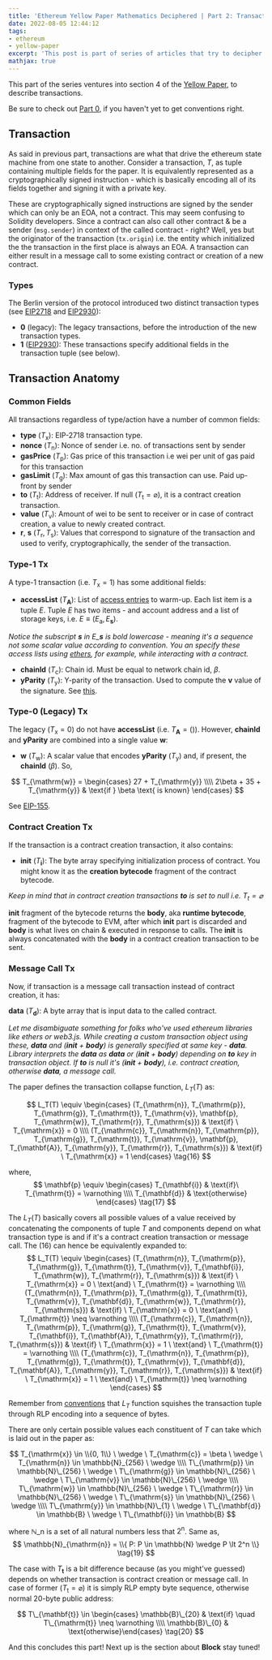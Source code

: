 ```yaml
---
title: 'Ethereum Yellow Paper Mathematics Deciphered | Part 2: Transaction'
date: 2022-08-05 12:44:12
tags:
- ethereum
- yellow-paper
excerpt: 'This post is part of series of articles that try to decipher mathematics in ethereum yellow paper, so that it makes sense to the reader and convey their meaning'
mathjax: true
---
```


This part of the series ventures into section 4 of the [Yellow Paper](https://ethereum.github.io/yellowpaper/paper.pdf), to describe transactions.

Be sure to check out [Part 0](https://blog.nvn.fyi/19/07/2022/ethereum-yellow-paper-mathematics-deciphered-part-0/), if you haven't yet to get conventions right.

## Transaction

As said in previous part, transactions are what that drive the ethereum state machine from one state to another. Consider a transaction, $T$, as tuple containing multiple fields for the paper. It is equivalently represented as a cryptographically signed instruction - which is basically encoding all of its fields together and signing it with a private key.

These are cryptographically signed instructions are signed by the sender which can only be an EOA, not a contract. This may seem confusing to Solidity developers. Since a contract can also call other contract & be a sender (`msg.sender`) in context of the called contract - right? Well, yes but the originator of the transaction (`tx.origin`) i.e. the entity which initialized the the transaction in the first place is always an EOA. A transaction can either result in a message call to some existing contract or creation of a new contract.

### Types
The Berlin version of the protocol introduced two distinct transaction types (see [EIP2718](https://eips.ethereum.org/EIPS/eip-2718) and [EIP2930](https://eips.ethereum.org/EIPS/eip-2930)):
- **0** (legacy): The legacy transactions, before the introduction of the new transaction types.
- **1** ([EIP2930](https://eips.ethereum.org/EIPS/eip-2930)): These transactions specify additional fields in the transaction tuple (see below).

## Transaction Anatomy

### Common Fields
All transactions regardless of type/action have a number of common fields:
- $\mathbf{type}$ ($T_{\mathrm{x}}$): EIP-2718 transaction type.
- $\mathbf{nonce}$ ($T_\mathrm{n}$): Nonce of sender i.e. no. of transactions sent by sender
- $\mathbf{gasPrice}$ ($T_\mathrm{p}$): Gas price of this transaction i.e wei per unit of gas paid for this transaction
- $\mathbf{gasLimit}$ ($T_\mathrm{g}$): Max amount of gas this transaction can use. Paid up-front by sender
- $\mathbf{to}$ ($T_\mathrm{t}$): Address of receiver. If null ($T_\mathrm{t} = \varnothing$), it is a contract creation transaction.
- $\mathbf{value}$ ($T_\mathrm{v}$): Amount of wei to be sent to receiver or in case of contract creation, a value to newly created contract.
- $\mathbf{r}$, $\mathbf{s}$ ($T_\mathrm{r}, T_\mathrm{s}$): Values that correspond to signature of the transaction and used to verify, cryptographically, the sender of the transaction.

### Type-1 Tx
A type-1 transaction (i.e. $T_{\mathrm{x}} = 1$) has some additional fields:

- $\mathbf{accessList}$ ($T_\mathbf{A}$): List of [access entries](https://www.evm.codes/about#accesssets) to warm-up. Each list item is a tuple $E$. Tuple $E$ has two items - and account address and a list of storage keys, i.e. $E \equiv (E_{\mathrm{a}}, E_{\mathbf{s}})$.  
  
_Notice the subscript $\mathbf{s}$ in $E\_{\mathbf{s}}$ is bold lowercase - meaning it's a sequence not some scalar value according to convention. You an specify these access lists using [ethers](https://docs.ethers.io/v5/api/providers/types/#providers-AccessList), for example, while interacting with a contract._

- $\mathbf{chainId}$ ($T_\mathrm{c}$): Chain id. Must be equal to network chain id, $\beta$.
- $\mathbf{yParity}$ ($T_\mathrm{y}$): Y-parity of the transaction. Used to compute the $\mathbf{v}$ value of the signature. See [this](https://ethereum.stackexchange.com/questions/15766/what-does-v-r-s-in-eth-gettransactionbyhash-mean).

### Type-0 (Legacy) Tx
The legacy ($T_{\mathrm{x}} = 0$) do not have $\mathbf{accessList}$ (i.e. $T_{\mathbf{A}} = ()$). However, $\mathbf{chainId}$ and $\mathbf{yParity}$ are combined into a single value $\mathbf{w}$:
- $\mathbf{w}$ ($T_\mathrm{w}$): A scalar value that encodes $\mathbf{yParity}$ ($T_\mathrm{y}$) and, if present, the $\mathbf{chainId}$ ($\beta$).  So,  

$$
T_{\mathrm{w}} = \begin{cases}
27 + T_{\mathrm{y}} \\\\
2\beta + 35 + T_{\mathrm{y}} & \text{if } \beta  \text{ is known}
\end{cases}
$$

See [EIP-155](https://eips.ethereum.org/EIPS/eip-155).

### Contract Creation Tx
If the transaction is a contract creation transaction, it also contains: 
- $\mathbf{init}$ ($T_\mathbf{i}$): The byte array specifying initialization process of contract. You might know it as the **creation bytecode** fragment of the contract bytecode.

_Keep in mind that in contract creation transactions $\mathbf{to}$ is set to null i.e. $T_\mathrm{t} = \varnothing$_

$\mathbf{init}$ fragment of the bytecode returns the $\mathbf{body}$, aka **runtime bytecode**, fragment of the bytecode to EVM, after which $\mathbf{init}$ part is discarded and $\mathbf{body}$ is what lives on chain & executed in response to calls. The $\mathbf{init}$ is always concatenated with the $\mathbf{body}$ in a contract creation transaction to be sent.

### Message Call Tx
Now, if transaction is a message call transaction instead of contract creation, it has:

$\mathbf{data}$ ($T_\mathbf{d}$): A byte array that is input data to the called contract.

_Let me disambiguate something for folks who've used ethereum libraries like ethers or web3.js. While creating a custom transaction object using these, $\mathbf{data}$ and ($\mathbf{init}$ + $\mathbf{body}$) is generally specified at same key - **data**. Library interprets the **data** as $\mathbf{data}$ or ($\mathbf{init}$ + $\mathbf{body}$) depending on **to** key in transaction object. If **to** is null  it's ($\mathbf{init}$ + $\mathbf{body}$), i.e. contract creation, otherwise $\mathbf{data}$, a message call._

The paper defines the transaction collapse function, $L_T(T)$ as:

$$
L_T(T) \equiv \begin{cases}
(T_{\mathrm{n}}, T_{\mathrm{p}}, T_{\mathrm{g}}, T_{\mathrm{t}}, T_{\mathrm{v}}, \mathbf{p}, T_{\mathrm{w}}, T_{\mathrm{r}}, T_{\mathrm{s}}) &  \text{if} \ T_{\mathrm{x}} = 0 \\\\
(T_{\mathrm{c}}, T_{\mathrm{n}}, T_{\mathrm{p}}, T_{\mathrm{g}}, T_{\mathrm{t}}, T_{\mathrm{v}}, \mathbf{p}, T_{\mathbf{A}}, T_{\mathrm{y}}, T_{\mathrm{r}}, T_{\mathrm{s}}) & \text{if} \ T_{\mathrm{x}} = 1 
\end{cases} \tag{16}
$$

where,
$$
\mathbf{p} \equiv \begin{cases}
T_{\mathbf{i}} & \text{if}\ T_{\mathrm{t}} = \varnothing \\\\
T_{\mathbf{d}} & \text{otherwise}
\end{cases} \tag{17}
$$

The $L_T(T)$ basically covers all possible values of a value received by concatenating the components of tuple $T$ and components depend on what transaction type is and if it's a contract creation transaction or message call. The $(16)$ can hence be equivalently expanded to:
$$
L_T(T) \equiv \begin{cases}
(T_{\mathrm{n}}, T_{\mathrm{p}}, T_{\mathrm{g}}, T_{\mathrm{t}}, T_{\mathrm{v}}, T_{\mathbf{i}}, T_{\mathrm{w}}, T_{\mathrm{r}}, T_{\mathrm{s}}) & \text{if} \ T_{\mathrm{x}} = 0 \ \text{and} \ T_{\mathrm{t}} = \varnothing \\\\
(T_{\mathrm{n}}, T_{\mathrm{p}}, T_{\mathrm{g}}, T_{\mathrm{t}}, T_{\mathrm{v}}, T_{\mathbf{d}}, T_{\mathrm{w}}, T_{\mathrm{r}}, T_{\mathrm{s}}) & \text{if} \ T_{\mathrm{x}} = 0 \ \text{and} \ T_{\mathrm{t}} \neq \varnothing \\\\
(T_{\mathrm{c}}, T_{\mathrm{n}}, T_{\mathrm{p}}, T_{\mathrm{g}}, T_{\mathrm{t}}, T_{\mathrm{v}}, T_{\mathbf{i}}, T_{\mathbf{A}}, T_{\mathrm{y}}, T_{\mathrm{r}}, T_{\mathrm{s}}) & \text{if} \ T_{\mathrm{x}} = 1 \ \text{and} \ T_{\mathrm{t}} = \varnothing \\\\
(T_{\mathrm{c}}, T_{\mathrm{n}}, T_{\mathrm{p}}, T_{\mathrm{g}}, T_{\mathrm{t}}, T_{\mathrm{v}}, T_{\mathbf{d}}, T_{\mathbf{A}}, T_{\mathrm{y}}, T_{\mathrm{r}}, T_{\mathrm{s}}) & \text{if} \ T_{\mathrm{x}} = 1 \ \text{and} \ T_{\mathrm{t}} \neq \varnothing
\end{cases}
$$

Remember from [conventions](https://blog.nvn.fyi/19/07/2022/ethereum-yellow-paper-mathematics-deciphered-part-0/) that $L_T$ function squishes the transaction tuple through RLP encoding into a sequence of bytes.

There are only certain possible values each constituent of $T$ can take which is laid out in the paper as:

$$
T_{\mathrm{x}} \in \\{0, 1\\} \ \wedge \ T_{\mathrm{c}} = \beta \ \wedge \ T_{\mathrm{n}} \in \mathbb{N}_{256} \ \wedge \\\\
T\_{\mathrm{p}} \in \mathbb{N}\_{256} \ \wedge \ T\_{\mathrm{g}} \in \mathbb{N}\_{256} \ \wedge \ T\_{\mathrm{v}} \in \mathbb{N}\_{256} \ \wedge \\\\
T\_{\mathrm{w}} \in \mathbb{N}\_{256} \ \wedge \ T\_{\mathrm{r}} \in \mathbb{N}\_{256} \ \wedge \ T\_{\mathrm{s}} \in \mathbb{N}\_{256} \ \wedge \\\\
T\_{\mathrm{y}} \in \mathbb{N}\_{1} \ \wedge \ T\_{\mathbf{d}} \in \mathbb{B} \ \wedge \ T\_{\mathbf{i}} \in \mathbb{B}
$$  

where $\mathbb{N}\_{\mathrm{n}}$ is a set of all natural numbers less that $2^{\mathrm{n}}$. Same as,
$$
\mathbb{N}_{\mathrm{n}} = \\{ P: P \in \mathbb{N} \wedge P \lt 2^n \\} \tag{19}
$$

The case with $T_{\mathbf{t}}$ is a bit difference because (as you might've guessed) depends on whether transaction is contract creation or message call. In case of former ($T_{\mathrm{t}} = \varnothing$) it is simply RLP empty byte sequence, otherwise normal 20-byte public address:

$$
T\_{\mathbf{t}} \in 
\begin{cases} \mathbb{B}\_{20} & \text{if} \quad T\_{\mathrm{t}} \neq \varnothing \\\\
\mathbb{B}\_{0} & \text{otherwise}\end{cases} \tag{20}
$$

And this concludes this part! Next up is the section about **Block** stay tuned!
